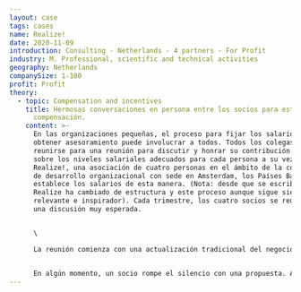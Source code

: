 ```yaml
---
layout: case
tags: cases
name: Realize!
date: 2020-11-09
introduction: Consulting - Netherlands - 4 partners - For Profit
industry: M. Professional, scientific and technical activities
geography: Netherlands
companySize: 1-100
profit: Profit
theory:
  - topic: Compensation and incentives
    title: Hermosas conversaciones en persona entre los socios para establecer su
      compensación.
    content: >-
      En las organizaciones pequeñas, el proceso para fijar los salarios y
      obtener asesoramiento puede involucrar a todos. Todos los colegas pueden
      reunirse para una reunión para discutir y honrar su contribución y decidir
      sobre los niveles salariales adecuados para cada persona a su vez.
      Realize!, una asociación de cuatro personas en el ámbito de la consultoría
      de desarrollo organizacional con sede en Amsterdam, los Países Bajos,
      establece los salarios de esta manera. (Nota: desde que se escribió esto,
      Realize ha cambiado de estructura y este proceso aunque sigue siendo
      relevante e inspirador). Cada trimestre, los cuatro socios se reúnen para
      una discusión muy esperada. 


      \

      La reunión comienza con una actualización tradicional del negocio —donde se discute la actividad de los clientes, eventos prominentes y cifras clave para el último trimestre. Luego viene la parte hermosa (y sensible): cada socio a su vez comparte su perspectiva sobre su contribución durante el último trimestre, incluyendo el trabajo que ha hecho, los proyectos que ha dirigido, y el apoyo que ha dado a otros. Mientras que un socio habla, los otros pueden resaltar o festejar cualquier contribución no divulgada, ofrecer reconocimiento, o hacer una pregunta crítica. Cuando el grupo ha terminado y siente que la contribución de todos ha sido escuchada y honrada, cada persona hace una pausa para reflexionar en silencio sobre la compensación. ¿Cómo podrían compartir las ganancias del último trimestre entre los socios de una manera que refleje la contribución de todos? 


      En algún momento, un socio rompe el silencio con una propuesta. A veces, la propuesta se siente bien y se acepta en el acto. Más a menudo, es una base para una discusión: siento que mi contribución aquí o su contribución allí merece un mayor reconocimiento. ¿Cómo se dividirá exactamente el dinero, o cómo se reconocerá a los socios, en última instancia, no es de lo que trata esta conversación. La discusión tiene un propósito más alto: asegurarse de que todo el mundo sienta que su contribución es plenamente valorada, que las perspectivas interna y externa (lo que veo y lo que otros perciben) están sincronizadas. Es un ejercicio de apertura, confianza y vulnerabilidad. Los cuatro socios informan que invariablemente entran en la discusión con cierto nerviosismo y salen de la reunión con un profundo sentido de gratitud (y abrazos colegiales espontáneos) por formar parte de una asociación que opera desde niveles tan profundos de escucha y confianza. ^\[Laloux, Frederic. Reinventing Organizations. Nelson Parker (2014), page 130.]
---
```

